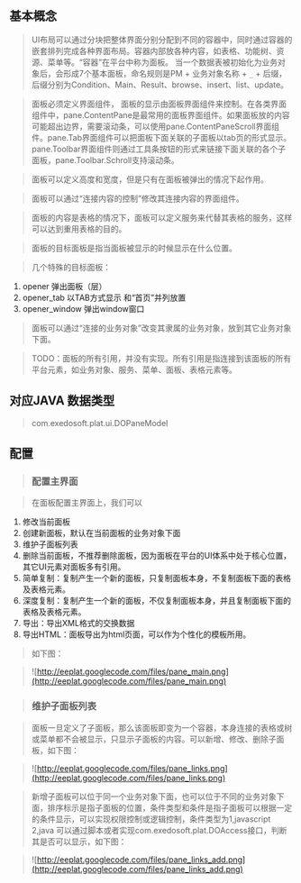 ## 基本概念 ##

> UI布局可以通过分块把整体界面分别分配到不同的容器中，同时通过容器的嵌套排列完成各种界面布局。容器内部放各种内容，如表格、功能树、资源、菜单等。“容器”在平台中称为面板。 当一个数据表被初始化为业务对象后，会形成7个基本面板，命名规则是PM + 业务对象名称 + `_` + 后缀，后缀分别为Condition、Main、Result、browse、insert、list、update。

> 面板必须定义界面组件， 面板的显示由面板界面组件来控制。在各类界面组件中，pane.ContentPane是最常用的面板界面组件。如果面板放的内容可能超出边界，需要滚动条，可以使用pane.ContentPaneScroll界面组件。pane.Tab界面组件可以把面板下面关联的子面板以tab页的形式显示。pane.Toolbar界面组件则通过工具条按钮的形式来链接下面关联的各个子面板，pane.Toolbar.Schroll支持滚动条。


> 面板可以定义高度和宽度，但是只有在面板被弹出的情况下起作用。

> 面板可以通过“连接内容的控制”修改其连接内容的界面组件。

> 面板的内容是表格的情况下，面板可以定义服务来代替其表格的服务，这样可以达到重用表格的目的。

> 面板的目标面板是指当面板被显示的时候显示在什么位置。

> 几个特殊的目标面板：

  1. opener   弹出面板（层）
  1. opener\_tab   以TAB方式显示 和“首页”并列放置
  1. opener\_window  弹出window窗口


> 面板可以通过“连接的业务对象”改变其隶属的业务对象，放到其它业务对象下面。

> TODO：面板的所有引用，并没有实现。所有引用是指连接到该面板的所有平台元素，如业务对象、服务、菜单、面板、表格元素等。



## 对应JAVA 数据类型 ##
> com.exedosoft.plat.ui.DOPaneModel

## 配置 ##

> ### 配置主界面 ###

> 在面板配置主界面上，我们可以
  1. 修改当前面板
  1. 创建新面板，默认在当前面板的业务对象下面
  1. 维护子面板列表
  1. 删除当前面板，不推荐删除面板，因为面板在平台的UI体系中处于核心位置，其它UI元素对面板多有引用。
  1. 简单复制：复制产生一个新的面板，只复制面板本身，不复制面板下面的表格及表格元素。
  1. 深度复制：复制产生一个新的面板，不仅复制面板本身，并且复制面板下面的表格及表格元素。
  1. 导出：导出XML格式的交换数据
  1. 导出HTML：面板导出为html页面，可以作为个性化的模板所用。
> 如下图：

> ![http://eeplat.googlecode.com/files/pane_main.png](http://eeplat.googlecode.com/files/pane_main.png)

> ### 维护子面板列表 ###

> 面板一旦定义了子面板，那么该面板即变为一个容器，本身连接的表格或树或菜单都不会被显示，只显示子面板的内容。可以新增、修改、删除子面板，如下图：

> ![http://eeplat.googlecode.com/files/pane_links.png](http://eeplat.googlecode.com/files/pane_links.png)

> 新增子面板可以位于同一个业务对象下面，也可以位于不同的业务对象下面，排序标示是指子面板的位置，条件类型和条件是指子面板可以根据一定的条件显示，可以实现权限控制或逻辑控制，条件类型为1,javascript 2,java  可以通过脚本或者实现com.exedosoft.plat.DOAccess接口，判断其是否可以显示，如下图：

> ![http://eeplat.googlecode.com/files/pane_links_add.png](http://eeplat.googlecode.com/files/pane_links_add.png)